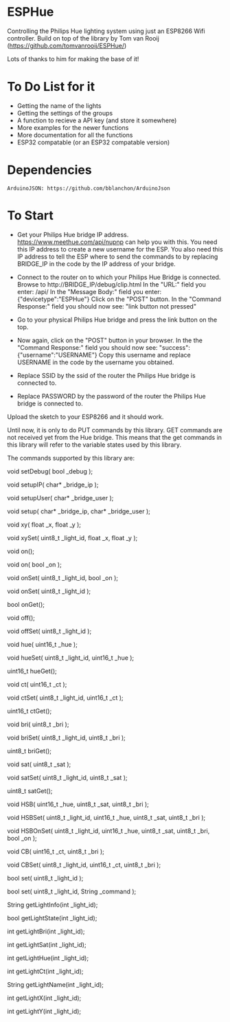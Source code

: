 # ESPHue
Controlling the Philips Hue lighting system using just an ESP8266 Wifi controller.
Build on top of the library by Tom van Rooij (https://github.com/tomvanrooij/ESPHue/)

Lots of thanks to him for making the base of it!

# To Do List for it
 - Getting the name of the lights
 - Getting the settings of the groups
 - A function to recieve a API key (and store it somewhere)
 - More examples for the newer functions
 - More documentation for all the functions
 - ESP32 compatable (or an ESP32 compatable version)

# Dependencies

	ArduinoJSON: https://github.com/bblanchon/ArduinoJson
 
# To Start

- Get your Philips Hue bridge IP address. https://www.meethue.com/api/nupnp can help you with this. 
You need this IP address to create a new username for the ESP. 
You also need this IP address to tell the ESP where to send the commands to by replacing BRIDGE_IP in the code by the IP address of your bridge.
- Connect to the router on to which your Philips Hue Bridge is connected. Browse to http://BRIDGE_IP/debug/clip.html
In the "URL:" field you enter: /api/
In the "Message Body:" field you enter: {"devicetype":"ESPHue"}
Click on the "POST" button.
In the "Command Response:" field you should now see: "link button not pressed"
- Go to your physical Philips Hue bridge and press the link button on the top.
- Now again, click on the "POST" button in your browser.
In the the "Command Response:" field you should now see: "success":{"username":"USERNAME"}
Copy this username and replace USERNAME in the code by the username you obtained.

- Replace SSID by the ssid of the router the Philips Hue bridge is connected to.
- Replace PASSWORD by the password of the router the Philips Hue bridge is connected to.

Upload the sketch to your ESP8266 and it should work.

Until now, it is only to do PUT commands by this library. GET commands are not received yet from the Hue bridge. This means that the get commands in this library will refer to the variable states used by this library.

The commands supported by this library are:

void setDebug( bool _debug );

void setupIP( char* _bridge_ip );

void setupUser( char* _bridge_user );

void setup( char* _bridge_ip, char* _bridge_user );
		
void xy( float _x, float _y );

void xySet( uint8_t _light_id, float _x, float _y );

void on();

void on( bool _on );

void onSet( uint8_t _light_id, bool _on );

void onSet( uint8_t _light_id );

bool onGet();

void off();

void offSet( uint8_t _light_id );

void hue( uint16_t _hue );

void hueSet( uint8_t _light_id, uint16_t _hue );

uint16_t hueGet();

void ct( uint16_t _ct );

void ctSet( uint8_t _light_id, uint16_t _ct );

uint16_t ctGet();

void bri( uint8_t _bri );

void briSet( uint8_t _light_id, uint8_t _bri );

uint8_t briGet();

void sat( uint8_t _sat );

void satSet( uint8_t _light_id, uint8_t _sat );

uint8_t satGet();

void HSB( uint16_t _hue, uint8_t _sat, uint8_t _bri );

void HSBSet( uint8_t _light_id, uint16_t _hue, uint8_t _sat, uint8_t _bri );

void HSBOnSet( uint8_t _light_id, uint16_t _hue, uint8_t _sat, uint8_t _bri, bool _on );

void CB( uint16_t _ct, uint8_t _bri );

void CBSet( uint8_t _light_id, uint16_t _ct, uint8_t _bri );

bool set( uint8_t _light_id );

bool set( uint8_t _light_id, String _command );

String getLightInfo(int _light_id);

bool getLightState(int _light_id);

int getLightBri(int _light_id);

int getLightSat(int _light_id);

int getLightHue(int _light_id);

int getLightCt(int _light_id);

String getLightName(int _light_id);

int getLightX(int _light_id);

int getLightY(int _light_id);
